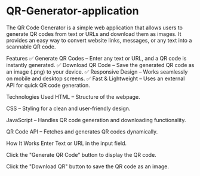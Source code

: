 # QR-Generator-application
The QR Code Generator is a simple web application that allows users to generate QR codes from text or URLs and download them as images. It provides an easy way to convert website links, messages, or any text into a scannable QR code.

Features
✅ Generate QR Codes – Enter any text or URL, and a QR code is instantly generated.
✅ Download QR Code – Save the generated QR code as an image (.png) to your device.
✅ Responsive Design – Works seamlessly on mobile and desktop screens.
✅ Fast & Lightweight – Uses an external API for quick QR code generation.

Technologies Used
HTML – Structure of the webpage.

CSS – Styling for a clean and user-friendly design.

JavaScript – Handles QR code generation and downloading functionality.

QR Code API – Fetches and generates QR codes dynamically.

How It Works
Enter Text or URL in the input field.

Click the "Generate QR Code" button to display the QR code.

Click the "Download QR" button to save the QR code as an image.
